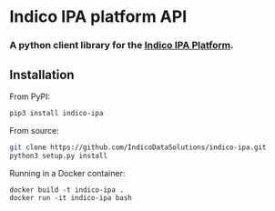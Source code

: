 # Indico IPA platform API
### A python client library for the [Indico IPA Platform](https://app.indico.io/).

Installation
--------------
From PyPI:
```bash
pip3 install indico-ipa
```

From source:
```bash
git clone https://github.com/IndicoDataSolutions/indico-ipa.git
python3 setup.py install
```

Running in a Docker container:
```
docker build -t indico-ipa .
docker run -it indico-ipa bash
```